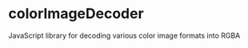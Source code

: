 colorImageDecoder
=================

JavaScript library for decoding various color image formats into RGBA
